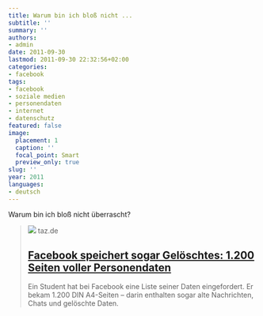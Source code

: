```yaml
---
title: Warum bin ich bloß nicht ...
subtitle: ''
summary: ''
authors:
- admin
date: 2011-09-30
lastmod: 2011-09-30 22:32:56+02:00
categories:
- facebook
tags:
- facebook
- soziale medien
- personendaten
- internet
- datenschutz
featured: false
image:
  placement: 1
  caption: ''
  focal_point: Smart
  preview_only: true
slug: ''
year: 2011
languages:
- deutsch
---
```


Warum bin ich bloß nicht überrascht?
> [![](https://taz.de/picture/247788/948/facebook_imago.jpg)](http://www.taz.de/!79069/)
> taz.de
> ## [Facebook speichert sogar Gelöschtes: 1.200 Seiten voller Personendaten](http://www.taz.de/!79069/)
>
>Ein Student hat bei Facebook eine Liste seiner Daten eingefordert. Er bekam 1.200 DIN A4-Seiten – darin enthalten sogar alte Nachrichten, Chats und gelöschte Daten.